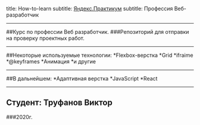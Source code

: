 title: How-to-learn
subtitle: [Яндекс.Практикум](https://praktikum.yandex.ru)
subtitle: Профессия Веб-разработчик

___________________________

##Курс по профессии Веб разработчик.
###Репозиторий для отправки на проверку проектных работ.
___________________________

##Некоторые используемые технологии:
*Flexbox-верстка
*Grid
*ifraime
*@keyframes
*Анимация
*и другие
___________________________

##В дальнейшем:
*Адаптивная верстка
*JavaScript
*React
___________________________
## Студент: Труфанов Виктор 
###2020г.

